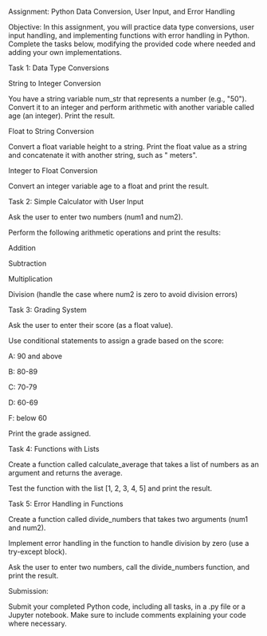 Assignment: Python Data Conversion, User Input, and Error Handling

Objective: In this assignment, you will practice data type conversions, user input handling, and implementing functions with error handling in Python. Complete the tasks below, modifying the provided code where needed and adding your own implementations.

Task 1: Data Type Conversions

String to Integer Conversion

You have a string variable num_str that represents a number (e.g., "50"). Convert it to an integer and perform arithmetic with another variable called age (an integer). Print the result.

Float to String Conversion

Convert a float variable height to a string. Print the float value as a string and concatenate it with another string, such as " meters".

Integer to Float Conversion

Convert an integer variable age to a float and print the result.

Task 2: Simple Calculator with User Input

Ask the user to enter two numbers (num1 and num2).

Perform the following arithmetic operations and print the results:

Addition

Subtraction

Multiplication

Division (handle the case where num2 is zero to avoid division errors)

Task 3: Grading System

Ask the user to enter their score (as a float value).

Use conditional statements to assign a grade based on the score:

A: 90 and above

B: 80-89

C: 70-79

D: 60-69

F: below 60

Print the grade assigned.

Task 4: Functions with Lists

Create a function called calculate_average that takes a list of numbers as an argument and returns the average.

Test the function with the list [1, 2, 3, 4, 5] and print the result.

Task 5: Error Handling in Functions

Create a function called divide_numbers that takes two arguments (num1 and num2).

Implement error handling in the function to handle division by zero (use a try-except block).

Ask the user to enter two numbers, call the divide_numbers function, and print the result.

Submission:

Submit your completed Python code, including all tasks, in a .py file or a Jupyter notebook. Make sure to include comments explaining your code where necessary.

